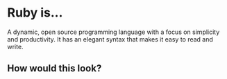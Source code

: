 # Ruby is...

A dynamic, open source programming language with a focus on simplicity and productivity. It has an elegant syntax that makes it easy to read and write. 

## How would this look?